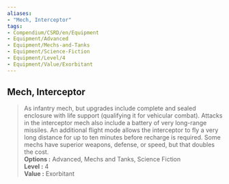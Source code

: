 ```yaml
---
aliases:
- "Mech, Interceptor"
tags:
- Compendium/CSRD/en/Equipment
- Equipment/Advanced
- Equipment/Mechs-and-Tanks
- Equipment/Science-Fiction
- Equipment/Level/4
- Equipment/Value/Exorbitant
---
```


  
## Mech, Interceptor  
  
>As infantry mech, but upgrades include complete and sealed enclosure with life support (qualifying it for vehicular combat). Attacks in the interceptor mech also include a battery of very long-range missiles. An additional flight mode allows the interceptor to fly a very long distance for up to ten minutes before recharge is required. Some mechs have superior weapons, defense, or speed, but that doubles the cost.  
> **Options :** Advanced, Mechs and Tanks, Science Fiction  
> **Level :** 4  
> **Value :** Exorbitant